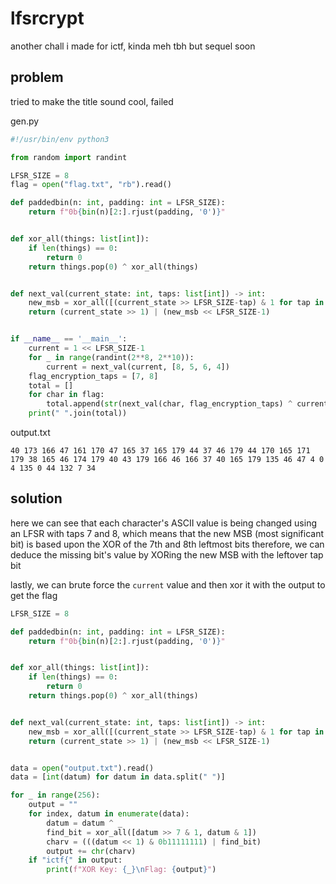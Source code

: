 # lfsrcrypt

another chall i made for ictf, kinda meh tbh but sequel soon

## problem

tried to make the title sound cool, failed

gen.py
```py
#!/usr/bin/env python3

from random import randint

LFSR_SIZE = 8
flag = open("flag.txt", "rb").read()

def paddedbin(n: int, padding: int = LFSR_SIZE):
    return f"0b{bin(n)[2:].rjust(padding, '0')}"


def xor_all(things: list[int]):
    if len(things) == 0:
        return 0
    return things.pop(0) ^ xor_all(things)


def next_val(current_state: int, taps: list[int]) -> int:
    new_msb = xor_all([(current_state >> LFSR_SIZE-tap) & 1 for tap in taps])
    return (current_state >> 1) | (new_msb << LFSR_SIZE-1)


if __name__ == '__main__':
    current = 1 << LFSR_SIZE-1
    for _ in range(randint(2**8, 2**10)):
        current = next_val(current, [8, 5, 6, 4])
    flag_encryption_taps = [7, 8]
    total = []
    for char in flag:
        total.append(str(next_val(char, flag_encryption_taps) ^ current))
    print(" ".join(total))
```

output.txt
```
40 173 166 47 161 170 47 165 37 165 179 44 37 46 179 44 170 165 171 179 38 165 46 174 179 40 43 179 166 46 166 37 40 165 179 135 46 47 4 0 4 135 0 44 132 7 34
```

## solution

here we can see that each character's ASCII value is being changed using an LFSR with taps 7 and 8, which means that the new MSB (most significant bit) is based upon the XOR of the 7th and 8th leftmost bits
therefore, we can deduce the missing bit's value by XORing the new MSB with the leftover tap bit

lastly, we can brute force the `current` value and then xor it with the output to get the flag

```py
LFSR_SIZE = 8

def paddedbin(n: int, padding: int = LFSR_SIZE):
    return f"0b{bin(n)[2:].rjust(padding, '0')}"


def xor_all(things: list[int]):
    if len(things) == 0:
        return 0
    return things.pop(0) ^ xor_all(things)


def next_val(current_state: int, taps: list[int]) -> int:
    new_msb = xor_all([(current_state >> LFSR_SIZE-tap) & 1 for tap in taps])
    return (current_state >> 1) | (new_msb << LFSR_SIZE-1)


data = open("output.txt").read()
data = [int(datum) for datum in data.split(" ")]

for _ in range(256):
    output = ""
    for index, datum in enumerate(data):
        datum = datum ^ _
        find_bit = xor_all([datum >> 7 & 1, datum & 1])
        charv = (((datum << 1) & 0b11111111) | find_bit)
        output += chr(charv)
    if "ictf{" in output:
        print(f"XOR Key: {_}\nFlag: {output}")
```
